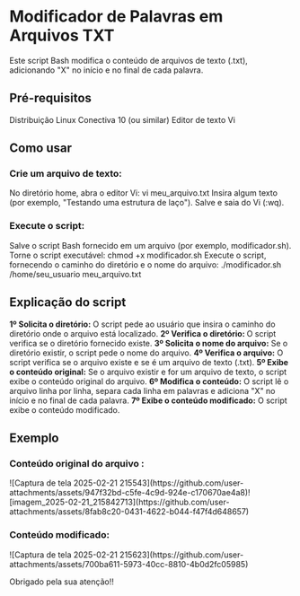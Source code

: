 <h1>Modificador de Palavras em Arquivos TXT</h1>
Este script Bash modifica o conteúdo de arquivos de texto (.txt), adicionando "X" no início e no final de cada palavra.

<h2>Pré-requisitos</h2>
Distribuição Linux Conectiva 10 (ou similar)
Editor de texto Vi

<h2>Como usar</h2>
<h3>Crie um arquivo de texto:</h3>
No diretório home, abra o editor Vi: vi meu_arquivo.txt
Insira algum texto (por exemplo, "Testando uma estrutura de laço").
Salve e saia do Vi (:wq).

<h3>Execute o script:</h3>
Salve o script Bash fornecido em um arquivo (por exemplo, modificador.sh).
Torne o script executável: chmod +x modificador.sh
Execute o script, fornecendo o caminho do diretório e o nome do arquivo: ./modificador.sh /home/seu_usuario meu_arquivo.txt

<h2>Explicação do script</h2>
<strong>1º Solicita o diretório:</strong> O script pede ao usuário que insira o caminho do diretório onde o arquivo está localizado.
<strong>2º Verifica o diretório: </strong>O script verifica se o diretório fornecido existe.
<strong>3º Solicita o nome do arquivo:</strong> Se o diretório existir, o script pede o nome do arquivo.
<strong>4º Verifica o arquivo:</strong> O script verifica se o arquivo existe e se é um arquivo de texto (.txt).
<strong>5º Exibe o conteúdo original:</strong> Se o arquivo existir e for um arquivo de texto, o script exibe o conteúdo original do arquivo.
<strong>6º Modifica o conteúdo:</strong> O script lê o arquivo linha por linha, separa cada linha em palavras e adiciona "X" no início e no final de cada palavra.
<strong>7º Exibe o conteúdo modificado:</strong> O script exibe o conteúdo modificado.

<h2>Exemplo</h2>
<h3>Conteúdo original do arquivo :</h3>
![Captura de tela 2025-02-21 215543](https://github.com/user-attachments/assets/947f32bd-c5fe-4c9d-924e-c170670ae4a8)![imagem_2025-02-21_215842713](https://github.com/user-attachments/assets/8fab8c20-0431-4622-b044-f47f4d648657)

<h3>Conteúdo modificado:</h3>
![Captura de tela 2025-02-21 215623](https://github.com/user-attachments/assets/700ba611-5973-40cc-8810-4b0d2fc05985)

Obrigado pela sua atenção!!

